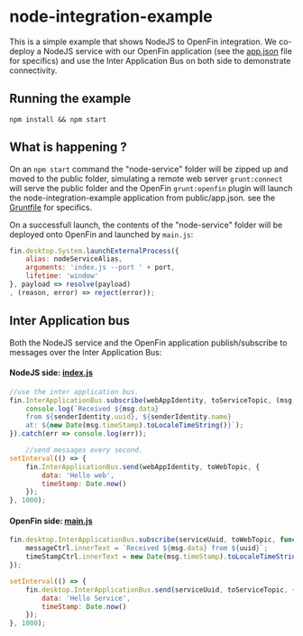 # node-integration-example

This is a simple example that shows NodeJS to OpenFin integration. We co-deploy a NodeJS service with our OpenFin application (see the [app.json](https://github.com/openfin/node-integration-example/blob/master/public/app.json) file for specifics) and use the Inter Application Bus on both side to demonstrate connectivity.

## Running the example

`npm install && npm start`

## What is happening ?
On an `npm start` command the "node-service" folder will be zipped up and moved to the public folder, simulating a remote web server `grunt:connect` will serve the public folder and the OpenFin `grunt:openfin` plugin will launch the node-integration-example application from public/app.json. see the [Gruntfile](https://github.com/openfin/node-integration-example/blob/master/gruntfile.js) for specifics.

On a successfull launch, the contents of the "node-service" folder will be deployed onto OpenFin and launched by `main.js`: 

```javascript
fin.desktop.System.launchExternalProcess({
    alias: nodeServiceAlias,
    arguments: 'index.js --port ' + port,
    lifetime: 'window'
}, payload => resolve(payload)
, (reason, error) => reject(error));
``` 

## Inter Application bus

Both the NodeJS service and the OpenFin application publish/subscribe to messages over the Inter Application Bus: 

#### NodeJS side: [index.js](node-service/index.js)
```javascript
//use the inter application bus.
fin.InterApplicationBus.subscribe(webAppIdentity, toServiceTopic, (msg, senderIdentity) => {
    console.log(`Received ${msg.data}
    from ${senderIdentity.uuid}, ${senderIdentity.name}
    at: ${new Date(msg.timeStamp).toLocaleTimeString()}`);
}).catch(err => console.log(err));

    //send messages every second.
setInterval(() => {
    fin.InterApplicationBus.send(webAppIdentity, toWebTopic, {
        data: 'Hello web',
        timeStamp: Date.now()
    });
}, 1000);
```

#### OpenFin side: [main.js](public/js/main.js)
```javascript
fin.desktop.InterApplicationBus.subscribe(serviceUuid, toWebTopic, function(msg, uuid) {
    messageCtrl.innerText = `Received ${msg.data} from ${uuid}`;
    timeStampCtrl.innerText = new Date(msg.timeStamp).toLocaleTimeString();
});

setInterval(() => {
    fin.desktop.InterApplicationBus.send(serviceUuid, toServiceTopic, {
        data: 'Hello Service',
        timeStamp: Date.now()
    });
}, 1000);
```
